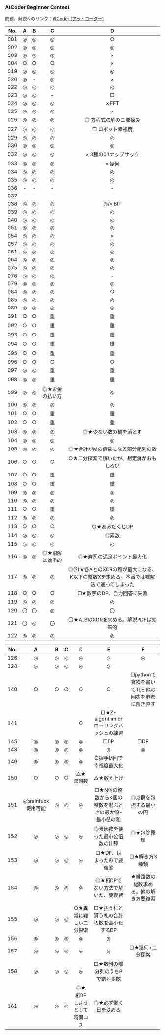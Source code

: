 ### AtCoder Beginner Contest

問題、解説へのリンク：[AtCoder (アットコーダー)](http://atcoder.jp/)

| No. | A |B |C |D |
|:---:|:-:|:-:|:-:|:-:|
| 001 |◎|◎|◎|○|
| 002 |◎|◎|◎|◎|
| 003 |◎|◎|◎|×|
| 004 |○|○|○|×|
| 019 |◎|◎|◎|◎|
| 020 |◎|-|◎|×|
| 022 |◎|◎|◎|◎|
| 023 |◎|◎|-|□|
| 024 |◎|◎|◎|× FFT|
| 025 |◎|◎|◎|×|
| 026 |◎|◎|◎|◎ 方程式の解のニ部探索|
| 027 |◎|◎|◎|□ ロボット幸福度|
| 029 |◎|◎|◎|◎|
| 030 |◎|◎|◎|◎|
| 032 |◎|◎|◎|× 3種の01ナップサック|
| 033 |◎|◎|◎|× 幾何|
| 034 |◎|◎|◎|◎|
| 035 |◎|◎|◎|◎|
| 036 |- |- |- |- |
| 037 |- |- |- |- |
| 038 |◎|◎|◎|◎/× BIT|
| 039 |◎|◎|◎|◎|
| 040 |◎|◎|◎|◎|
| 051 |◎|◎|◎|◎|
| 054 |◎|◎|◎|×|
| 057 |◎|◎|◎|◎|
| 061 |◎|◎|◎|◎|
| 064 |◎|◎|◎|◎|
| 075 |◎|◎|◎|◎|
| 076 |◎|◎|◎|- |
| 079 |◎|◎|◎|◎|
| 084 |◎|◎|◎|○|
| 085 |◎|◎|◎|◎|
| 089 |◎|◎|◎|◎|
| 091 |○|○|重|重|
| 092 |○|○|重|重|
| 093 |○|○|重|重|
| 094 |○|○|重|重|
| 095 |○|○|重|重|
| 096 |○|○|○|○|
| 097 |◎|◎|重|重|
| 098 |◎|◎|重|重|
| 099 |◎|◎|◎★お金の払い方|◎|
| 100 |◎|◎|◎|◎|
| 101 |○|○|重|重|
| 102 |○|○|重|重|
| 103 |◎|◎|◎|◎★少ない数の橋を落とす|
| 104 |◎|◎|◎|◎|
| 105 |◎|◎|◎|◎★合計がMの倍数になる部分配列の数|
| 106 |○|○|○|○★二分探索で解いたが、想定解がおもしろい|
| 107 |○|○|重|重|
| 108 |○|○|重|重|
| 109 |◎|◎|◎|◎|
| 110 |◎|◎|◎|◎|
| 111 |○|○|重|重|
| 112 |◎|◎|◎|◎|
| 113 |○|○|○|○★あみだくじDP|
| 114 |◎|◎|◎|◎素数|
| 115 |◎|◎|◎|◎|
| 116 |◎|◎|◎★別解は効率的|◎★寿司の満足ポイント最大化|
| 117 |◎|◎|◎|◎(?)★各AとのXORの和が最大になる、K以下の整数Xを求める。本番では嘘解法で通ってしまった|
| 118 |○|○|○|□★数字のDP、自力回答に失敗|
| 119 |◎|◎|◎|◎|
| 120 |〇|〇|◎|〇|
| 121 |〇|◎|〇|〇★A..BのXORを求める。解説PDFは効率的|
| 122 |◎|◎|◎|◎|

| No. | A |B |C |D |E |F |
|:---:|:-:|:-:|:-:|:-:|:-:|:-:|
| 126 |◎|◎|◎|◎|◎|◎|
| 128 |◎|◎|◎|◎|◎|  |
| 140 |○|○|○|○|○|□pythonで貪欲を書いてTLE 他の回答を参考に解き直す|
| 141 |  |  |  |○|□★Z-algorithm or ローリングハッシュの練習|  |
| 145 |◎|◎|◎|◎|□DP|□DP|
| 148 |◎|◎|◎|◎|◎|◎|
| 149 |◎|◎|◎|◎|○握手M回で幸福度最大化|  |
| 150 |○|○|○|△★素因数|△★数え上げ|  |
| 151 |◎brainfuck使用可能|◎|◎|◎|□★N個の整数からK個の整数を選ぶときの最大値-最小値の和|◎点群を包摂する最小の円|
| 152 |◎|◎|◎|◎|◎素因数を使った最小公倍数の計算|◎★包除原理|
| 153 |◎|◎|◎|◎|□★DP、はまったので要復習|□★解き方3種類|
| 154 |◎|◎|◎|◎|◎★桁DPでない方法で解いた、要復習|★経路数の総数求める。他の解き方要復習|
| 155 |◎|◎|◎|○★異常に難しい二分探索|□★払う札と貰う札の合計枚数を最小化するDP| |
| 156 |◎|◎|◎|◎|◎| |
| 157 |◎|◎|◎|◎|◎|□★幾何+二分探索|
| 158 |◎|◎|◎|◎|□★数列の部分列のうちPで割れる数| |
| 161 |◎|◎|◎|◎★桁DPしようとして時間ロス|◎★必ず働く日を決める| |
